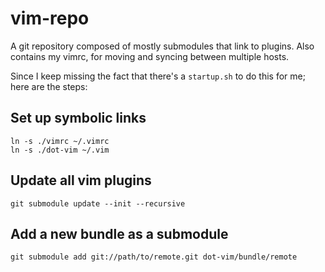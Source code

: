 vim-repo
===

A git repository composed of mostly submodules that link to plugins. Also contains my vimrc, for moving and syncing between multiple hosts.

Since I keep missing the fact that there's a ``startup.sh`` to do this for me; here are the steps:

Set up symbolic links
---

    ln -s ./vimrc ~/.vimrc
    ln -s ./dot-vim ~/.vim

Update all vim plugins
---

    git submodule update --init --recursive

Add a new bundle as a submodule
---

    git submodule add git://path/to/remote.git dot-vim/bundle/remote


